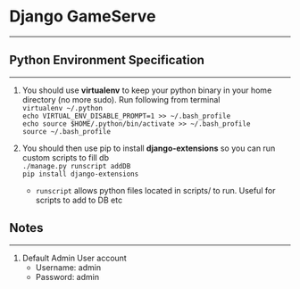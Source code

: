 # Django GameServe 
-------------------



## Python Environment Specification
-------------------

1. You should use **virtualenv** to keep your python binary in your home directory (no more sudo). Run following from terminal  
`virtualenv ~/.python`  
`echo VIRTUAL_ENV_DISABLE_PROMPT=1 >> ~/.bash_profile`  
`echo source $HOME/.python/bin/activate >> ~/.bash_profile`  
`source ~/.bash_profile`  

2. You should then use pip to install **django-extensions** so you can run custom scripts to fill db  
`./manage.py runscript addDB`  
`pip install django-extensions`  
    - `runscript` allows python files located in scripts/ to run. Useful for scripts to add to DB etc  


## Notes
-------------------

1. Default Admin User account
    - Username: admin
    - Password: admin  
